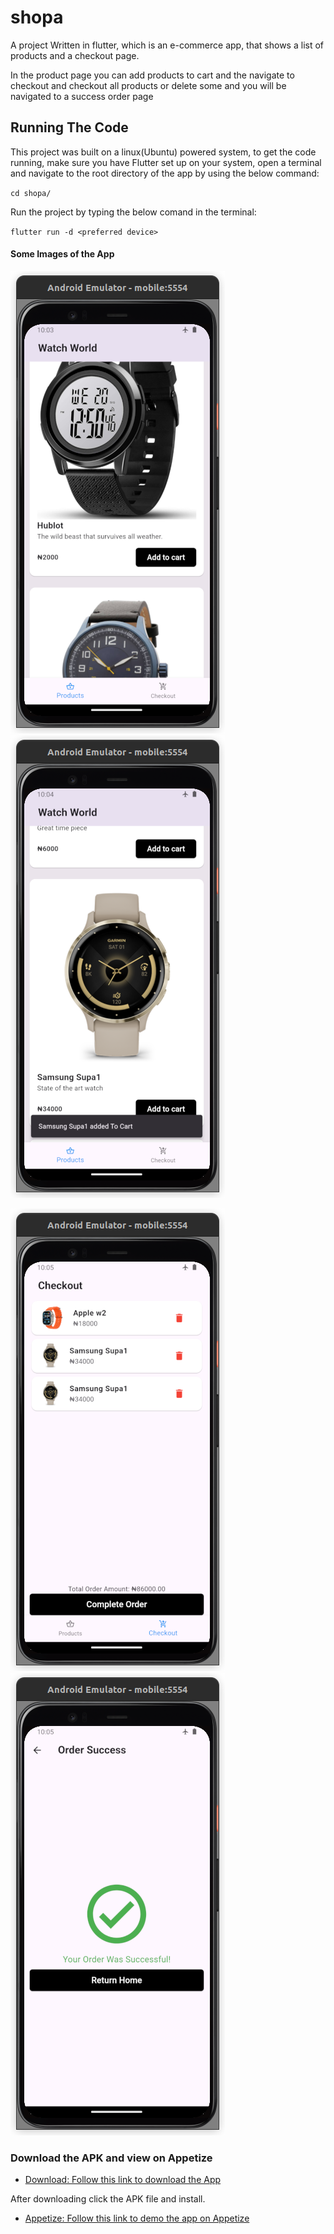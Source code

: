 # shopa

A project Written in flutter, which is an e-commerce app, that shows a list of products and a checkout page.

In the product page you can add products to cart and the navigate to checkout and checkout all products or delete some and you will be navigated to a success order page

## Running The Code

This project was built on a linux(Ubuntu) powered system, to get the code running, make sure you have Flutter set up on your system, open a terminal and navigate to the root directory of the app by using the below command:

`cd shopa/`

Run the project by typing the below comand in the terminal:

`flutter run -d <preferred device>`

#### Some Images of the App
![](lib/assets/images/first.png)  ![](lib/assets/images/second.png)

![](lib/assets/images/third.png)  ![](lib/assets/images/fourth.png)

### Download the APK and view on Appetize

- [Download: Follow this link to download the App](https://drive.google.com/file/d/1H3tf6zQwrqr5px2kXDslmbVmP413wKxh/view?usp=sharing)

After downloading click the APK file and install.

- [Appetize: Follow this link to demo the app on Appetize](https://appetize.io/app/62u4nfotjmismifo2g5bkkdyi4?device=pixel8&osVersion=14.0&record=true)


